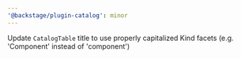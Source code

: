 ```yaml
---
'@backstage/plugin-catalog': minor
---
```


Update `CatalogTable` title to use properly capitalized Kind facets (e.g. 'Component' instead of 'component')
